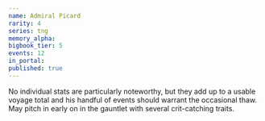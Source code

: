 ```yaml
---
name: Admiral Picard
rarity: 4
series: tng
memory_alpha:
bigbook_tier: 5
events: 12
in_portal:
published: true
---
```


No individual stats are particularly noteworthy, but they add up to a usable voyage total and his handful of events should warrant the occasional thaw. May pitch in early on in the gauntlet with several crit-catching traits.
